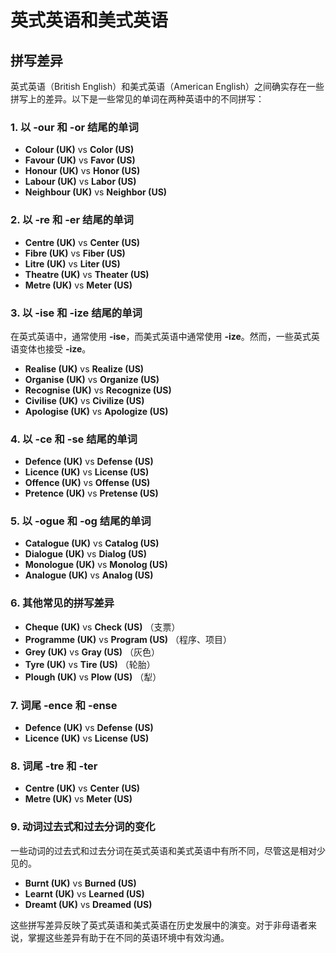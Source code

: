 # 英式英语和美式英语

## 拼写差异

英式英语（British English）和美式英语（American English）之间确实存在一些拼写上的差异。以下是一些常见的单词在两种英语中的不同拼写：

### 1. 以 **-our** 和 **-or** 结尾的单词

- **Colour (UK)** vs **Color (US)**
- **Favour (UK)** vs **Favor (US)**
- **Honour (UK)** vs **Honor (US)**
- **Labour (UK)** vs **Labor (US)**
- **Neighbour (UK)** vs **Neighbor (US)**

### 2. 以 **-re** 和 **-er** 结尾的单词

- **Centre (UK)** vs **Center (US)**
- **Fibre (UK)** vs **Fiber (US)**
- **Litre (UK)** vs **Liter (US)**
- **Theatre (UK)** vs **Theater (US)**
- **Metre (UK)** vs **Meter (US)**

### 3. 以 **-ise** 和 **-ize** 结尾的单词

在英式英语中，通常使用 **-ise**，而美式英语中通常使用 **-ize**。然而，一些英式英语变体也接受 **-ize**。

- **Realise (UK)** vs **Realize (US)**
- **Organise (UK)** vs **Organize (US)**
- **Recognise (UK)** vs **Recognize (US)**
- **Civilise (UK)** vs **Civilize (US)**
- **Apologise (UK)** vs **Apologize (US)**

### 4. 以 **-ce** 和 **-se** 结尾的单词

- **Defence (UK)** vs **Defense (US)**
- **Licence (UK)** vs **License (US)**
- **Offence (UK)** vs **Offense (US)**
- **Pretence (UK)** vs **Pretense (US)**

### 5. 以 **-ogue** 和 **-og** 结尾的单词

- **Catalogue (UK)** vs **Catalog (US)**
- **Dialogue (UK)** vs **Dialog (US)**
- **Monologue (UK)** vs **Monolog (US)**
- **Analogue (UK)** vs **Analog (US)**

### 6. 其他常见的拼写差异

- **Cheque (UK)** vs **Check (US)** （支票）
- **Programme (UK)** vs **Program (US)** （程序、项目）
- **Grey (UK)** vs **Gray (US)** （灰色）
- **Tyre (UK)** vs **Tire (US)** （轮胎）
- **Plough (UK)** vs **Plow (US)** （犁）

### 7. 词尾 **-ence** 和 **-ense**

- **Defence (UK)** vs **Defense (US)**
- **Licence (UK)** vs **License (US)**

### 8. 词尾 **-tre** 和 **-ter**

- **Centre (UK)** vs **Center (US)**
- **Metre (UK)** vs **Meter (US)**

### 9. 动词过去式和过去分词的变化

一些动词的过去式和过去分词在英式英语和美式英语中有所不同，尽管这是相对少见的。

- **Burnt (UK)** vs **Burned (US)**
- **Learnt (UK)** vs **Learned (US)**
- **Dreamt (UK)** vs **Dreamed (US)**

这些拼写差异反映了英式英语和美式英语在历史发展中的演变。对于非母语者来说，掌握这些差异有助于在不同的英语环境中有效沟通。
